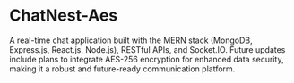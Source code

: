 # ChatNest-Aes
A real-time chat application built with the MERN stack (MongoDB, Express.js, React.js, Node.js), RESTful APIs, and Socket.IO. Future updates include plans to integrate AES-256 encryption for enhanced data security, making it a robust and future-ready communication platform.
